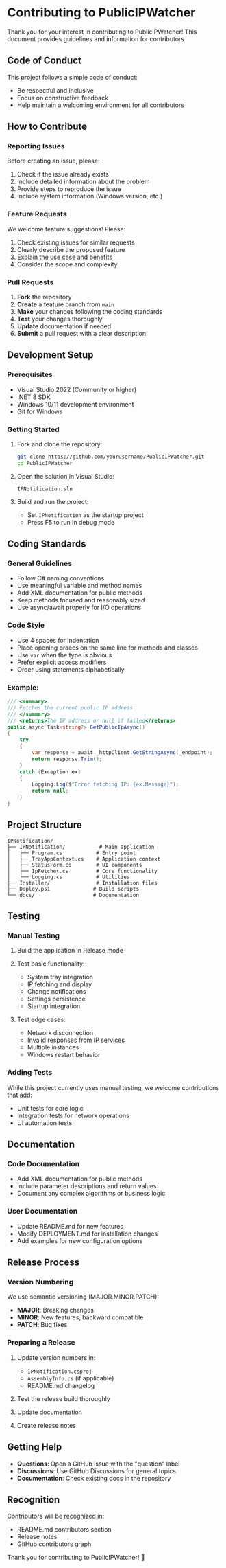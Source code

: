 # Contributing to PublicIPWatcher

Thank you for your interest in contributing to PublicIPWatcher! This document provides guidelines and information for contributors.

## Code of Conduct

This project follows a simple code of conduct:
- Be respectful and inclusive
- Focus on constructive feedback
- Help maintain a welcoming environment for all contributors

## How to Contribute

### Reporting Issues

Before creating an issue, please:
1. Check if the issue already exists
2. Include detailed information about the problem
3. Provide steps to reproduce the issue
4. Include system information (Windows version, etc.)

### Feature Requests

We welcome feature suggestions! Please:
1. Check existing issues for similar requests
2. Clearly describe the proposed feature
3. Explain the use case and benefits
4. Consider the scope and complexity

### Pull Requests

1. **Fork** the repository
2. **Create** a feature branch from `main`
3. **Make** your changes following the coding standards
4. **Test** your changes thoroughly
5. **Update** documentation if needed
6. **Submit** a pull request with a clear description

## Development Setup

### Prerequisites

- Visual Studio 2022 (Community or higher)
- .NET 8 SDK
- Windows 10/11 development environment
- Git for Windows

### Getting Started

1. Fork and clone the repository:
   ```bash
   git clone https://github.com/yourusername/PublicIPWatcher.git
   cd PublicIPWatcher
   ```

2. Open the solution in Visual Studio:
   ```
   IPNotification.sln
   ```

3. Build and run the project:
   - Set `IPNotification` as the startup project
   - Press F5 to run in debug mode

## Coding Standards

### General Guidelines

- Follow C# naming conventions
- Use meaningful variable and method names
- Add XML documentation for public methods
- Keep methods focused and reasonably sized
- Use async/await properly for I/O operations

### Code Style

- Use 4 spaces for indentation
- Place opening braces on the same line for methods and classes
- Use `var` when the type is obvious
- Prefer explicit access modifiers
- Order using statements alphabetically

### Example:

```csharp
/// <summary>
/// Fetches the current public IP address
/// </summary>
/// <returns>The IP address or null if failed</returns>
public async Task<string?> GetPublicIpAsync()
{
    try
    {
        var response = await _httpClient.GetStringAsync(_endpoint);
        return response.Trim();
    }
    catch (Exception ex)
    {
        Logging.Log($"Error fetching IP: {ex.Message}");
        return null;
    }
}
```

## Project Structure

```
IPNotification/
├── IPNotification/           # Main application
│   ├── Program.cs           # Entry point
│   ├── TrayAppContext.cs    # Application context
│   ├── StatusForm.cs        # UI components
│   ├── IpFetcher.cs         # Core functionality
│   └── Logging.cs           # Utilities
├── Installer/               # Installation files
├── Deploy.ps1              # Build scripts
└── docs/                   # Documentation
```

## Testing

### Manual Testing

1. Build the application in Release mode
2. Test basic functionality:
   - System tray integration
   - IP fetching and display
   - Change notifications
   - Settings persistence
   - Startup integration

3. Test edge cases:
   - Network disconnection
   - Invalid responses from IP services
   - Multiple instances
   - Windows restart behavior

### Adding Tests

While this project currently uses manual testing, we welcome contributions that add:
- Unit tests for core logic
- Integration tests for network operations
- UI automation tests

## Documentation

### Code Documentation

- Add XML documentation for public methods
- Include parameter descriptions and return values
- Document any complex algorithms or business logic

### User Documentation

- Update README.md for new features
- Modify DEPLOYMENT.md for installation changes
- Add examples for new configuration options

## Release Process

### Version Numbering

We use semantic versioning (MAJOR.MINOR.PATCH):
- **MAJOR**: Breaking changes
- **MINOR**: New features, backward compatible
- **PATCH**: Bug fixes

### Preparing a Release

1. Update version numbers in:
   - `IPNotification.csproj`
   - `AssemblyInfo.cs` (if applicable)
   - README.md changelog

2. Test the release build thoroughly
3. Update documentation
4. Create release notes

## Getting Help

- **Questions**: Open a GitHub issue with the "question" label
- **Discussions**: Use GitHub Discussions for general topics
- **Documentation**: Check existing docs in the repository

## Recognition

Contributors will be recognized in:
- README.md contributors section
- Release notes
- GitHub contributors graph

Thank you for contributing to PublicIPWatcher! 🎉
